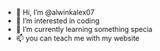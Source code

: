 - 👋 Hi, I’m @alwinkalex07
- 👀 I’m interested in coding
- 🌱 I’m currently learning something specia                          
- 📫 you can teach me with my website
